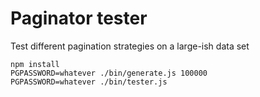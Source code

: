 # Paginator tester

Test different pagination strategies on a large-ish data set

```
npm install
PGPASSWORD=whatever ./bin/generate.js 100000
PGPASSWORD=whatever ./bin/tester.js
```